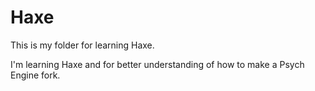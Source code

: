 # Haxe
This is my folder for learning Haxe.

I'm learning Haxe and for better understanding of how to make a Psych Engine fork.
